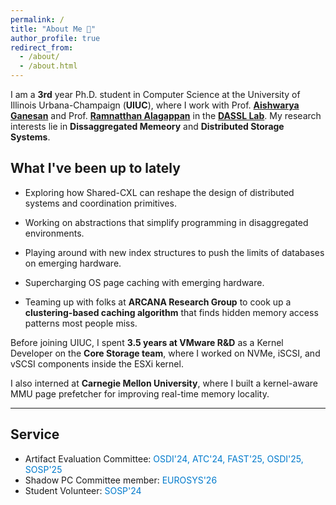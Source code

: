 ```yaml
---
permalink: /
title: "About Me 👋"
author_profile: true
redirect_from: 
  - /about/
  - /about.html
---
```


I am a **3rd** year Ph.D. student in Computer Science at the University of Illinois Urbana-Champaign (**UIUC**), where I work with Prof. [**Aishwarya Ganesan**](https://aishwaryaganesan.github.io/) and Prof. [**Ramnatthan Alagappan**](https://ramalagappan.github.io/) in the [**DASSL Lab**](https://dassl-uiuc.github.io/). My research interests lie in **Dissaggregated Memeory** and **Distributed Storage Systems**.

## What I've been up to lately

- Exploring how Shared-CXL can reshape the design of distributed systems and coordination primitives.

- Working on abstractions that simplify programming in disaggregated environments.

- Playing around with new index structures to push the limits of databases on emerging hardware.

- Supercharging OS page caching with emerging hardware.

- Teaming up with folks at **ARCANA Research Group** to cook up a **clustering-based caching algorithm** that finds hidden memory access patterns most people miss.


Before joining UIUC, I spent **3.5 years at VMware R&D** as a Kernel Developer on the **Core Storage team**, where I worked on NVMe, iSCSI, and vSCSI components inside the ESXi kernel.

I also interned at **Carnegie Mellon University**, where I built a kernel-aware MMU page prefetcher for improving real-time memory locality.


---

## Service

- Artifact Evaluation Committee: <span style="color:#007acc">OSDI'24, ATC'24, FAST'25, OSDI'25, SOSP'25</span>
- Shadow PC Committee member: <span style="color:#007acc">EUROSYS'26</span>
- Student Volunteer: <span style="color:#007acc">SOSP'24</span>
